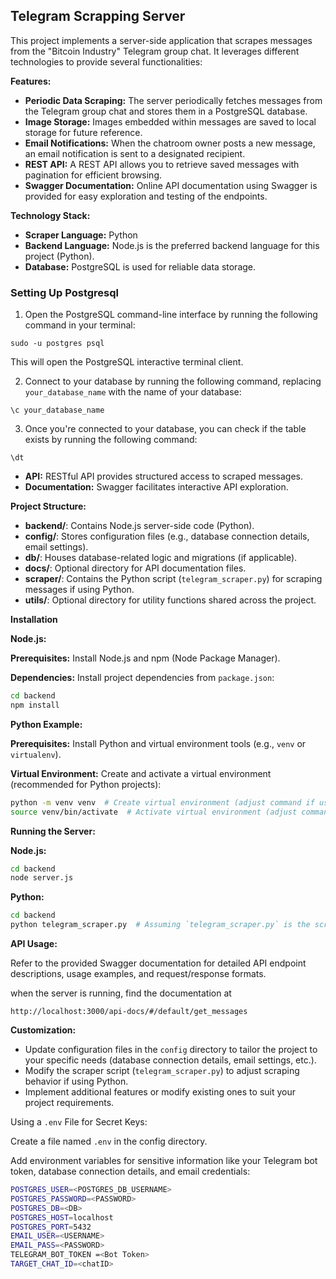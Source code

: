 ## Telegram Scrapping Server

This project implements a server-side application that scrapes messages from the "Bitcoin Industry" Telegram group chat. It leverages different technologies to provide several functionalities:

**Features:**

* **Periodic Data Scraping:** The server periodically fetches messages from the Telegram group chat and stores them in a PostgreSQL database.
* **Image Storage:** Images embedded within messages are saved to local storage for future reference.
* **Email Notifications:** When the chatroom owner posts a new message, an email notification is sent to a designated recipient.
* **REST API:** A REST API allows you to retrieve saved messages with pagination for efficient browsing.
* **Swagger Documentation:** Online API documentation using Swagger is provided for easy exploration and testing of the endpoints.

**Technology Stack:**

* **Scraper Language:** Python
* **Backend Language:** Node.js is the preferred backend language for this project (Python).
* **Database:** PostgreSQL is used for reliable data storage.



### Setting Up Postgresql

1. Open the PostgreSQL command-line interface by running the following command in your terminal:

```
sudo -u postgres psql
```

This will open the PostgreSQL interactive terminal client.

2. Connect to your database by running the following command, replacing `your_database_name` with the name of your database:

```
\c your_database_name
```

3. Once you're connected to your database, you can check if the table exists by running the following command:

```
\dt
```


* **API:** RESTful API provides structured access to scraped messages.
* **Documentation:** Swagger facilitates interactive API exploration.

**Project Structure:**

* **backend/**: Contains Node.js server-side code (Python).
* **config/**: Stores configuration files (e.g., database connection details, email settings).
* **db/**: Houses database-related logic and migrations (if applicable).
* **docs/**: Optional directory for API documentation files.
* **scraper/**: Contains the Python script (`telegram_scraper.py`) for scraping messages if using Python.
* **utils/**: Optional directory for utility functions shared across the project.

**Installation**


**Node.js:**

**Prerequisites:** Install Node.js and npm (Node Package Manager).

**Dependencies:** Install project dependencies from `package.json`:

```bash
cd backend
npm install
```

**Python Example:**

**Prerequisites:** Install Python and virtual environment tools (e.g., `venv` or `virtualenv`).

**Virtual Environment:** Create and activate a virtual environment (recommended for Python projects):

```bash
python -m venv venv  # Create virtual environment (adjust command if using virtualenv)
source venv/bin/activate  # Activate virtual environment (adjust command if using virtualenv)
```

**Running the Server:**

**Node.js:**

```bash
cd backend
node server.js
```

**Python:**

```bash
cd backend
python telegram_scraper.py  # Assuming `telegram_scraper.py` is the scraper script
```

**API Usage:**

Refer to the provided Swagger documentation for detailed API endpoint descriptions, usage examples, and request/response formats.

when the server is running, find the documentation at 

``http://localhost:3000/api-docs/#/default/get_messages``

**Customization:**

* Update configuration files in the `config` directory to tailor the project to your specific needs (database connection details, email settings, etc.).
* Modify the scraper script (`telegram_scraper.py`) to adjust scraping behavior if using Python.
* Implement additional features or modify existing ones to suit your project requirements.

Using a `.env` File for Secret Keys:

Create a file named `.env` in the config directory.

Add environment variables for sensitive information like your Telegram bot token, database connection details, and email credentials:

```bash
POSTGRES_USER=<POSTGRES_DB_USERNAME>
POSTGRES_PASSWORD=<PASSWORD>
POSTGRES_DB=<DB>
POSTGRES_HOST=localhost
POSTGRES_PORT=5432
EMAIL_USER=<USERNAME>
EMAIL_PASS=<PASSWORD>
TELEGRAM_BOT_TOKEN =<Bot Token>
TARGET_CHAT_ID=<chatID>
```
